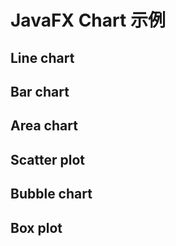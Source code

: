 # JavaFX Chart 示例

## Line chart

## Bar chart

## Area chart

## Scatter plot

## Bubble chart

## Box plot

